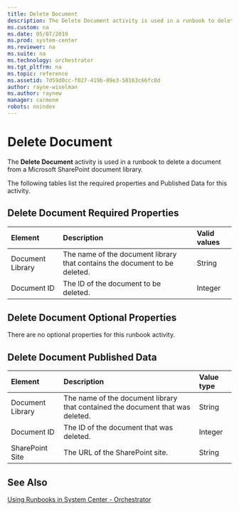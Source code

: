 ```yaml
---
title: Delete Document
description: The Delete Document activity is used in a runbook to delete a document from a Microsoft SharePoint document library.
ms.custom: na
ms.date: 05/07/2019
ms.prod: system-center
ms.reviewer: na
ms.suite: na
ms.technology: orchestrator
ms.tgt_pltfrm: na
ms.topic: reference
ms.assetid: 7d59d0cc-f027-419b-89e3-50163c66fc8d
author: rayne-wiselman
ms.author: raynew
manager: carmonm
robots: noindex
---
```

# Delete Document

The **Delete Document** activity is used in a runbook to delete a document from a Microsoft SharePoint document library.

The following tables list the required properties and Published Data for this activity.

## Delete Document Required Properties

| **Element**   | **Description**   | **Valid values** |
|:---|:---|:---|
| Document Library | The name of the document library that contains the document to be deleted. | String   |
| Document ID   | The ID of the document to be deleted.   | Integer   |

## Delete Document Optional Properties

There are no optional properties for this runbook activity.

## Delete Document Published Data

| **Element**   | **Description**   | **Value type** |
|:---|:---|:---|
| Document Library | The name of the document library that contained the document that was deleted. | String   |
| Document ID   | The ID of the document that was deleted.   | Integer   |
| SharePoint Site  | The URL of the SharePoint site.   | String   |

## See Also

[Using Runbooks in System Center - Orchestrator](https://technet.microsoft.com/library/hh403791.aspx)
